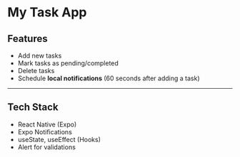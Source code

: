 #  My Task App


## Features

- Add new tasks
- Mark tasks as pending/completed 
- Delete tasks
- Schedule **local notifications** (60 seconds after adding a task)

---

##  Tech Stack

- React Native (Expo)
- Expo Notifications
- useState, useEffect (Hooks)
- Alert for validations


